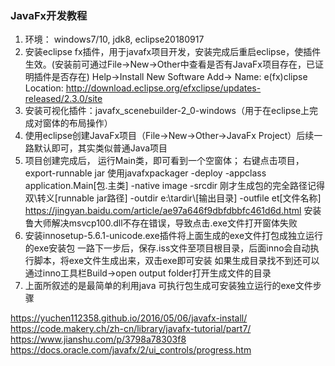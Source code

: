 ### JavaFx开发教程
1. 环境： windows7/10, jdk8, eclipse20180917
2. 安装eclipse fx插件，用于javafx项目开发，安装完成后重启eclipse，使插件生效。(安装前可通过File->New->Other中查看是否有JavaFx项目存在，已证明插件是否存在)
    Help->Install New Software
    Add->
        Name: e(fx)clipse
        Location: http://download.eclipse.org/efxclipse/updates-released/2.3.0/site
3. 安装可视化插件：javafx_scenebuilder-2_0-windows（用于在eclipse上完成对窗体的布局操作）
4. 使用eclipse创建JavaFx项目（File->New->Other->JavaFx Project）后续一路默认即可，其实类似普通Java项目
5. 项目创建完成后， 运行Main类，即可看到一个空窗体；
    右键点击项目，export-runnable jar
    使用javafxpackager -deploy -appclass application.Main[包.主类] -native image -srcdir 刚才生成包的完全路径记得双\转义[runnable jar路径] -outdir e:\\tardir\\[输出目录] -outfile et[文件名称]
    https://jingyan.baidu.com/article/ae97a646f9dbfdbbfc461d6d.html 安装鲁大师解决msvcp100.dll不存在错误，导致点击.exe文件打开窗体失败
6. 安装innosetup-5.6.1-unicode.exe插件将上面生成的exe文件打包成独立运行的exe安装包
    一路下一步后，保存.iss文件至项目根目录，后面inno会自动执行脚本，将exe文件生成出来，双击exe即可安装
    如果生成目录找不到还可以通过inno工具栏Build->open output folder打开生成文件的目录
7. 上面所叙述的是最简单的利用java 可执行包生成可安装独立运行的exe文件步骤

https://yuchen112358.github.io/2016/05/06/javafx-install/
https://code.makery.ch/zh-cn/library/javafx-tutorial/part7/
https://www.jianshu.com/p/3798a78303f8
https://docs.oracle.com/javafx/2/ui_controls/progress.htm
